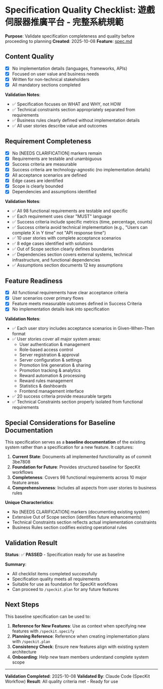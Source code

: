 # Specification Quality Checklist: 遊戲伺服器推廣平台 - 完整系統規範

**Purpose**: Validate specification completeness and quality before proceeding to planning
**Created**: 2025-10-08
**Feature**: [spec.md](../spec.md)

## Content Quality

- [x] No implementation details (languages, frameworks, APIs)
- [x] Focused on user value and business needs
- [x] Written for non-technical stakeholders
- [x] All mandatory sections completed

**Validation Notes**:
- ✅ Specification focuses on WHAT and WHY, not HOW
- ✅ Technical constraints section appropriately separated from requirements
- ✅ Business rules clearly defined without implementation details
- ✅ All user stories describe value and outcomes

## Requirement Completeness

- [x] No [NEEDS CLARIFICATION] markers remain
- [x] Requirements are testable and unambiguous
- [x] Success criteria are measurable
- [x] Success criteria are technology-agnostic (no implementation details)
- [x] All acceptance scenarios are defined
- [x] Edge cases are identified
- [x] Scope is clearly bounded
- [x] Dependencies and assumptions identified

**Validation Notes**:
- ✅ All 98 functional requirements are testable and specific
- ✅ Each requirement uses clear "MUST" language
- ✅ Success criteria include specific metrics (time, percentage, counts)
- ✅ Success criteria avoid technical implementation (e.g., "Users can complete X in Y time" not "API response time")
- ✅ 10 user stories with complete acceptance scenarios
- ✅ 8 edge cases identified with solutions
- ✅ Out of Scope section clearly defines boundaries
- ✅ Dependencies section covers external systems, technical infrastructure, and functional dependencies
- ✅ Assumptions section documents 12 key assumptions

## Feature Readiness

- [x] All functional requirements have clear acceptance criteria
- [x] User scenarios cover primary flows
- [x] Feature meets measurable outcomes defined in Success Criteria
- [x] No implementation details leak into specification

**Validation Notes**:
- ✅ Each user story includes acceptance scenarios in Given-When-Then format
- ✅ User stories cover all major system areas:
  - User authentication & management
  - Role-based access control
  - Server registration & approval
  - Server configuration & settings
  - Promotion link generation & sharing
  - Promotion tracking & analytics
  - Reward automation & processing
  - Reward rules management
  - Statistics & dashboards
  - Frontend management interface
- ✅ 20 success criteria provide measurable targets
- ✅ Technical Constraints section properly isolated from functional requirements

## Special Considerations for Baseline Documentation

This specification serves as a **baseline documentation** of the existing system rather than a specification for a new feature. It captures:

1. **Current State**: Documents all implemented functionality as of commit 3be7808
2. **Foundation for Future**: Provides structured baseline for SpecKit workflows
3. **Completeness**: Covers 98 functional requirements across 10 major feature areas
4. **Comprehensiveness**: Includes all aspects from user stories to business rules

**Unique Characteristics**:
- No [NEEDS CLARIFICATION] markers (documenting existing system)
- Extensive Out of Scope section (identifies future enhancements)
- Technical Constraints section reflects actual implementation constraints
- Business Rules section codifies existing operational rules

## Validation Result

**Status**: ✅ **PASSED** - Specification ready for use as baseline

**Summary**:
- All checklist items completed successfully
- Specification quality meets all requirements
- Suitable for use as foundation for SpecKit workflows
- Can proceed to `/speckit.plan` for any future features

## Next Steps

This baseline specification can be used to:

1. **Reference for New Features**: Use as context when specifying new features with `/speckit.specify`
2. **Planning Reference**: Reference when creating implementation plans with `/speckit.plan`
3. **Consistency Check**: Ensure new features align with existing system architecture
4. **Onboarding**: Help new team members understand complete system scope

---

**Validation Completed**: 2025-10-08
**Validated By**: Claude Code (SpecKit Workflow)
**Result**: All quality criteria met - Ready for use
